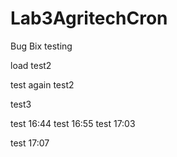 # Lab3AgritechCron
Bug Bix
testing



load test2



test again
test2


test3


test 16:44
test 16:55
test 17:03

test 17:07
